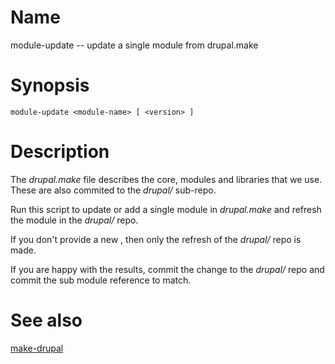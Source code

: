 # Name

module-update -- update a single module from drupal.make

# Synopsis

    module-update <module-name> [ <version> ]

# Description

The _drupal.make_ file describes the core, modules and libraries
that we use.  These are also commited to the _drupal/_ sub-repo.

Run this script to update or add a single module in _drupal.make_ and refresh the
module in the _drupal/_ repo.

If you don't provide a new _<version>_, then only the refresh of the _drupal/_
repo is made.

If you are happy with the results, commit the change to the _drupal/_ repo and
commit the sub module reference to match.

# See also

[make-drupal](make-drupal.html)

